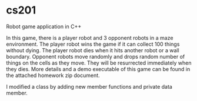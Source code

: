 # cs201
Robot game application in C++

In this game, there is a player robot and 3 opponent robots in a maze environment. The player robot wins the game if it can collect 100 things without dying. The player robot dies when it hits another robot or a wall boundary. Opponent robots move randomly and drops random number of things on the cells as they move. They will be resurrected immediately when they dies. More details and a demo executable of this game can be found in the attached homework zip document.

I modified a class by adding new member functions and private data member.
